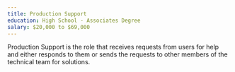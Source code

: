 ```yaml
---
title: Production Support
education: High School - Associates Degree
salary: $20,000 to $69,000
---
```

Production Support is the role that receives requests from users for help and either responds to them or sends the requests to other members of the technical team for solutions.